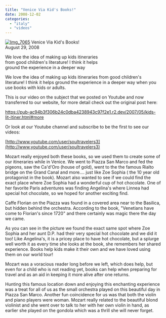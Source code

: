 ```yaml
---
title: "Venice Via Kid's Books!"
date: 2008-12-02
categories: 
  - "italy"
  - "videos"
---
```


 [![Img_7065](https://pub-ac94b3f306b24c0dba4238943c97f2e1.r2.dev/2008/08/30/img_7065.png "Img_7065")](https://pub-ac94b3f306b24c0dba4238943c97f2e1.r2.dev/photos/uncategorized/2008/08/30/img_7065.png) Venice Via Kid's Books!  
August 29, 2008

We love the idea of making up kids itineraries  
from good children's literature! I think it helps  
ground the experience in a deeper way

<!--more-->

We love the idea of making up kids itineraries from good children's literature! I think it helps ground the experience in a deeper way when you use books with kids or adults.

This is our video on the subject that we posted on Youtube and now transferred to our website, for more detail check out the original post here:

[https://pub-ac94b3f306b24c0dba4238943c97f2e1.r2.dev/2007/05/kids-lit-itiner.html#more  
](https://pub-ac94b3f306b24c0dba4238943c97f2e1.r2.dev/2007/05/kids-lit-itiner.html#more)

Or look at our Youtube channel and subscribe to be the first to see our videos:

[http://www.youtube.com/user/soultravelers3](http://www.youtube.com/user/soultravelers3)

Mozart really enjoyed both these books, so we used them to create some of our itineraries while in Venice. We went to Piazza San Marco and fed the pigeons, saw the Ca'd'Oro (house of gold), went to the the famous Rialto bridge on the Grand Canal and more.... just like Zoe Sophia ( the 10 year old protagonist in the book). Mozart also wanted to see if we could find the exact place where Zoe Sophia had a wonderful cup of hot chocolate. One of her favorite Paris adventures was finding Angelina's where Linnea had special hot chocolate, so we hoped for another exciting find.  
  
Caffe Florian on the Piazza was found in a covered area near to the Basilica, but hidden behind the orchestra. According to the book, "Venetians have come to Florian's since 1720" and there certainly was magic there the day we came.  
  
As you can see in the picture we found the exact same spot where Zoe Sophia and her aunt D.P. had their very special hot chocolate and we did it too! Like Angelina's, it is a pricey place to have hot chocolate, but a splurge well worth it as every time she looks at the book, she remembers her shared experience. Books help kids make it their own and we have loved using them on our world tour!  
  
Mozart was a voracious reader long before we left, which does help, but even for a child who is not reading yet, books can help when preparing for travel and as an aid in keeping it more alive after one returns.  
  
Hunting this famous location down and enjoying this enchanting experience was a treat for all of us as the small orchestra played on this beautiful day in Piazza San Marco. Another fun coincidence for us was that both the violin and piano players were woman. Mozart really related to the beautiful blond violinist and she went over to talk to her with her own violin in hand, as earlier she played on the gondola which was a thrill she will never forget.
